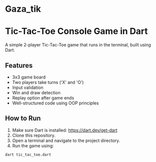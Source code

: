 # Gaza_tik
# Tic-Tac-Toe Console Game in Dart

A simple 2-player Tic-Tac-Toe game that runs in the terminal, built using Dart.

## Features

- 3x3 game board
- Two players take turns ('X' and 'O')
- Input validation
- Win and draw detection
- Replay option after game ends
- Well-structured code using OOP principles

## How to Run

1. Make sure Dart is installed: https://dart.dev/get-dart
2. Clone this repository.
3. Open a terminal and navigate to the project directory.
4. Run the game using:

```bash
dart tic_tac_toe.dart
